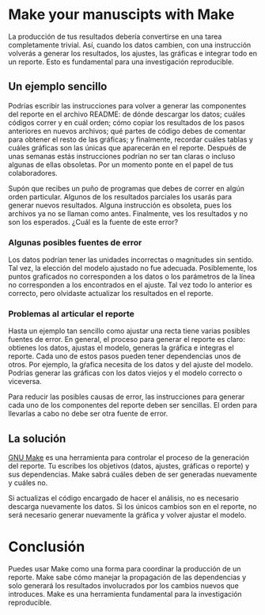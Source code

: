 # Make your manuscipts with Make
La producción de tus resultados debería convertirse en una tarea completamente trivial. Así, cuando
los datos cambien, con una instrucción volverás a generar los resultados, los ajustes, las gráficas
e integrar todo en un reporte. Esto es fundamental para una investigación reproducible.

## Un ejemplo sencillo
Podrías escribir las instrucciones para volver a generar las componentes del reporte en el archivo
README: de dónde descargar los datos; cuáles códigos correr y en cuál orden; cómo copiar los
resultados de los pasos anteriores en nuevos archivos; qué partes de código debes de comentar para
obtener el resto de las gráficas; y finalmente, recordar cuáles tablas y cuáles gráficas son las
únicas que aparecerán en el reporte. Después de unas semanas estás instrucciones podrían no ser tan
claras o incluso algunas de ellas obsoletas. Por un momento ponte en el papel de tus colaboradores.

Supón que recibes un puño de programas que debes de correr en algún orden particular. Algunos de los
resultados parciales los usarás para generar nuevos resultados. Alguna instrucción es obsoleta, pues
los archivos ya no se llaman como antes. Finalmente, ves los resultados y no son los esperados.
¿Cuál es la fuente de este error?

### Algunas posibles fuentes de error
Los datos podrían tener las unidades incorrectas o magnitudes sin sentido. Tal vez, la elección del
modelo ajustado no fue adecuada. Posiblemente, los puntos graficados no corresponden a los datos o
los parámetros de la línea no corresponden a los encontrados en el ajuste. Tal vez todo lo anterior
es correcto, pero olvidaste actualizar los resultados en el reporte.

### Problemas al articular el reporte
Hasta un ejemplo tan sencillo como ajustar una recta tiene varias posibles fuentes de error. En
general, el proceso para generar el reporte es claro: obtienes los datos, ajustas el modelo, generas
la gráfica e integras el reporte. Cada uno de estos pasos pueden tener dependencias unos de otros.
Por ejemplo, la gŕafica necesita de los datos y del ajuste del modelo. Podrías generar las gráficas
con los datos viejos y el modelo correcto o viceversa.

Para reducir las posibles causas de error, las instrucciones para generar cada uno de los
componentes del reporte deben ser sencillas. El orden para llevarlas a cabo no debe ser otra fuente
de error.

## La solución
[GNU Make](https://en.wikipedia.org/wiki/Make_(software)) es una herramienta para controlar el
proceso de la generación del reporte. Tu escribes los objetivos (datos, ajustes, gráficas o reporte)
y sus dependencias. Make sabrá cuáles deben de ser generadas nuevamente y cuáles no.

Si actualizas el código encargado de hacer el análisis, no es necesario descarga nuevamente los
datos. Si los únicos cambios son en el reporte, no será necesario generar nuevamente la gráfica y
volver ajustar el modelo.

# Conclusión
Puedes usar Make como una forma para coordinar la producción de un reporte. Make sabe cómo manejar
la propagación de las dependencias y solo generará los resultados involucrados por los cambios
nuevos que introduces. Make es una herramienta fundamental para la investigación reproducible.
